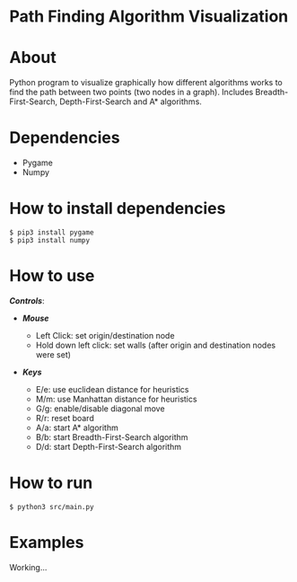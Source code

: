 # Path Finding Algorithm Visualization

# About
Python program to visualize graphically how different algorithms works to find the path between two points (two nodes in a graph). 
Includes Breadth-First-Search, Depth-First-Search and A* algorithms.

# Dependencies
* Pygame
* Numpy

# How to install dependencies
```
$ pip3 install pygame
$ pip3 install numpy
```

# How to use
 ***Controls***:

* ***Mouse***
  * Left Click: set origin/destination node
  * Hold down left click: set walls (after origin and destination nodes were set)

* ***Keys***
  * E/e: use euclidean distance for heuristics
  * M/m: use Manhattan distance for heuristics
  * G/g: enable/disable diagonal move
  * R/r: reset board
  * A/a: start A* algorithm
  * B/b: start Breadth-First-Search algorithm
  * D/d: start Depth-First-Search algorithm

# How to run
```
$ python3 src/main.py
```

# Examples
Working...
